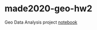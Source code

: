 # made2020-geo-hw2
Geo Data Analysis project
[notebook](https://nbviewer.jupyter.org/github/andreyi91/made2020-geo-hw2/blob/main/HW2.ipynb)
